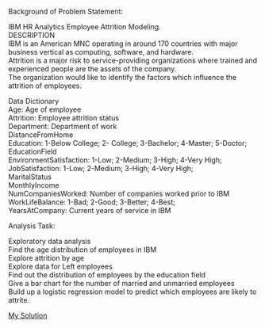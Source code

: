 
Background of Problem Statement:  

IBM HR Analytics Employee Attrition Modeling.  
DESCRIPTION  
IBM is an American MNC operating in around 170 countries with major business vertical as computing, software, and hardware.  
Attrition is a major risk to service-providing organizations where trained and experienced people are the assets of the company.  
The organization would like to identify the factors which influence the attrition of employees.  

Data Dictionary  
Age: Age of employee  
Attrition: Employee attrition status  
Department: Department of work  
DistanceFromHome  
Education: 1-Below College; 2- College; 3-Bachelor; 4-Master; 5-Doctor;  
EducationField  
EnvironmentSatisfaction: 1-Low; 2-Medium; 3-High; 4-Very High;  
JobSatisfaction: 1-Low; 2-Medium; 3-High; 4-Very High;  
MaritalStatus  
MonthlyIncome  
NumCompaniesWorked: Number of companies worked prior to IBM  
WorkLifeBalance: 1-Bad; 2-Good; 3-Better; 4-Best;  
YearsAtCompany: Current years of service in IBM  

Analysis Task:  

Exploratory data analysis  
Find the age distribution of employees in IBM  
Explore attrition by age  
Explore data for Left employees  
Find out the distribution of employees by the education field  
Give a bar chart for the number of married and unmarried employees  
Build up a logistic regression model to predict which employees are likely to attrite.  

[My Solution]()
